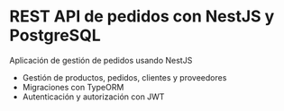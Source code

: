 # REST API de pedidos con NestJS y PostgreSQL

Aplicación de gestión de pedidos usando NestJS

- Gestión de productos, pedidos, clientes y proveedores
- Migraciones con TypeORM
- Autenticación y autorización con JWT
